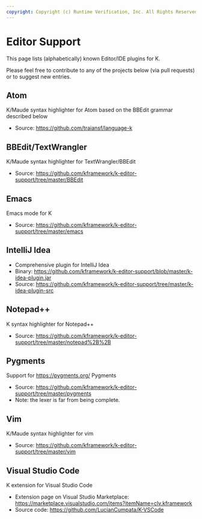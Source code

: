 ```yaml
---
copyright: Copyright (c) Runtime Verification, Inc. All Rights Reserved.
---
```


# Editor Support

This page lists (alphabetically) known Editor/IDE plugins for K.

Please feel free to contribute to any of the projects below (via pull requests) or to suggest new entries.

## Atom

K/Maude syntax highlighter for Atom based on the BBEdit grammar described below

- Source: https://github.com/traiansf/language-k

## BBEdit/TextWrangler

K/Maude syntax highlighter for TextWrangler/BBEdit

- Source: https://github.com/kframework/k-editor-support/tree/master/BBEdit

## Emacs

Emacs mode for K

- Source: https://github.com/kframework/k-editor-support/tree/master/emacs

## IntelliJ Idea

- Comprehensive plugin for IntelliJ Idea
- Binary: https://github.com/kframework/k-editor-support/blob/master/k-idea-plugin.jar
- Source: https://github.com/kframework/k-editor-support/tree/master/k-idea-plugin-src

## Notepad++

K syntax highlighter for Notepad++

- Source: https://github.com/kframework/k-editor-support/tree/master/notepad%2B%2B

## Pygments

Support for https://pygments.org/ Pygments

- Source: https://github.com/kframework/k-editor-support/tree/master/pygments
- Note: the lexer is far from being complete.

## Vim

K/Maude syntax highlighter for vim

- Source: https://github.com/kframework/k-editor-support/tree/master/vim

## Visual Studio Code

K extension for Visual Studio Code

- Extension page on Visual Studio Marketplace: https://marketplace.visualstudio.com/items?itemName=clv.kframework
- Source code: https://github.com/LucianCumpata/K-VSCode
